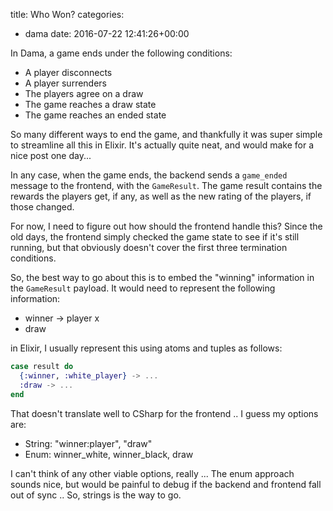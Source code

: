 title: Who Won?
categories:
- dama
date: 2016-07-22 12:41:26+00:00

In Dama, a game ends under the following conditions:

+ A player disconnects
+ A player surrenders
+ The players agree on a draw
+ The game reaches a draw state
+ The game reaches an ended state

So many different ways to end the game, and thankfully it was super simple to streamline all this in Elixir. It's actually quite neat, and would make for a nice post one day...

In any case, when the game ends, the backend sends a `game_ended` message to the frontend, with the `GameResult`. The game result contains the rewards the players get, if any, as well as the new rating of the players, if those changed.

For now, I need to figure out how should the frontend handle this? Since the old days, the frontend simply checked the game state to see if it's still running, but that obviously doesn't cover the first three termination conditions.

So, the best way to go about this is to embed the "winning" information in the `GameResult` payload. It would need to represent the following information:

+ winner -> player x
+ draw

in Elixir, I usually represent this using atoms and tuples as follows:

```elixir
case result do
  {:winner, :white_player} -> ...
  :draw -> ...
end
```

That doesn't translate well to CSharp for the frontend .. I guess my options are:

+ String: "winner:player", "draw"
+ Enum: winner_white, winner_black, draw

I can't think of any other viable options, really ... The enum approach sounds nice, but would be painful to debug if the backend and frontend fall out of sync .. So, strings is the way to go.
